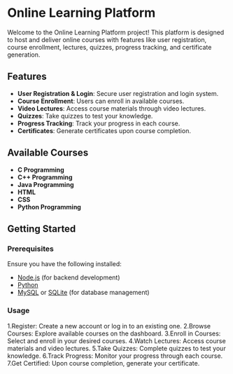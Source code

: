 # Online Learning Platform

Welcome to the Online Learning Platform project! This platform is designed to host and deliver online courses with features like user registration, course enrollment, lectures, quizzes, progress tracking, and certificate generation. 

## Features

- **User Registration & Login**: Secure user registration and login system.
- **Course Enrollment**: Users can enroll in available courses.
- **Video Lectures**: Access course materials through video lectures.
- **Quizzes**: Take quizzes to test your knowledge.
- **Progress Tracking**: Track your progress in each course.
- **Certificates**: Generate certificates upon course completion.

## Available Courses

- **C Programming**
- **C++ Programming**
- **Java Programming**
- **HTML**
- **CSS**
- **Python Programming**

## Getting Started

### Prerequisites

Ensure you have the following installed:
- [Node.js](https://nodejs.org/) (for backend development)
- [Python](https://www.python.org/)
- [MySQL](https://www.mysql.com/) or [SQLite](https://www.sqlite.org/) (for database management)

### Usage

1.Register: Create a new account or log in to an existing one.
2.Browse Courses: Explore available courses on the dashboard.
3.Enroll in Courses: Select and enroll in your desired courses.
4.Watch Lectures: Access course materials and video lectures.
5.Take Quizzes: Complete quizzes to test your knowledge.
6.Track Progress: Monitor your progress through each course.
7.Get Certified: Upon course completion, generate your certificate.
